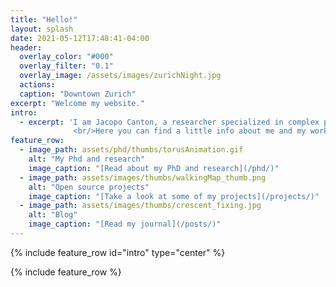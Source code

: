 ```yaml
---
title: "Hello!"
layout: splash
date: 2021-05-12T17:48:41-04:00
header:
  overlay_color: "#000"
  overlay_filter: "0.1"
  overlay_image: /assets/images/zurichNight.jpg
  actions:
  caption: "Downtown Zurich"
excerpt: "Welcome my website."
intro: 
  - excerpt: 'I am Jacopo Canton, a researcher specialized in complex physics simulations.
              <br/>Here you can find a little info about me and my work.'
feature_row:
  - image_path: assets/phd/thumbs/torusAnimation.gif
    alt: "My Phd and research"
    image_caption: "[Read about my PhD and research](/phd/)"
  - image_path: assets/images/thumbs/walkingMap_thumb.png
    alt: "Open source projects"
    image_caption: "[Take a look at some of my projects](/projects/)"
  - image_path: assets/images/thumbs/crescent_fixing.jpg
    alt: "Blog"
    image_caption: "[Read my journal](/posts/)"
---
```


{% include feature_row id="intro" type="center" %}

{% include feature_row %}
